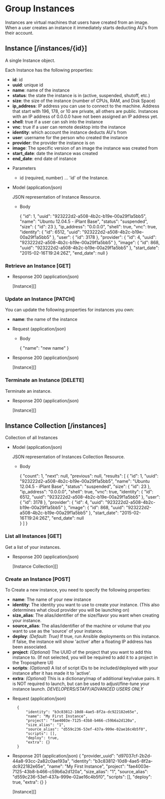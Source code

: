 # Group Instances
Instances are virtual machines that users have created from an image.  When a user creates an instance
 it immediately starts deducting AU's from their account.

## Instance [/instances/{id}]
A single Instance object.

Each Instance has the following properties:

- **id**: id
- **uuid**: unique id
- **name**: name of the instance
- **status**: the state the instance is in (active, suspended, shutoff, etc.)
- **size**: the size of the instance (number of CPUs, RAM, and Disk Space)
- **ip_address**: IP address you can use to connect to the machine.  Address that start with 196, 178, or 10 are private,
 all others are public.  Instances with an IP address of 0.0.0.0 have not been assigned an IP address yet.
- **shell**: true if a user can ssh into the instance
- **vnc**: true if a user can remote desktop into the instance
- **identity**: which account the instance deducts AU's from
- **user**: username for the person who created the instance
- **provider**: the provider the instance is on
- **image**: The specific version of an image the instance was created from
- **start_date**: date the instance was created
- **end_date**: end date of instance

+ Parameters
    + id (required, number) ... 'id' of the Instance.
    
+ Model (application/json)

    JSON representation of Instance Resource.

    + Body

        {
            "id": 1,
            "uuid": "923222d2-a508-4b2c-b19e-00a29f1a5bb5",
            "name": "Ubuntu 12.04.5 - iPlant Base",
            "status": "suspended",
            "size": {
                "id": 23
            },
            "ip_address": "0.0.0.0",
            "shell": true,
            "vnc": true,
            "identity": {
                "id": 6512,
                "uuid": "923222d2-a508-4b2c-b19e-00a29f1a5bb5"
            },
            "user": {
                "id": 3178
            },
            "provider": {
                "id": 4,
                "uuid": "923222d2-a508-4b2c-b19e-00a29f1a5bb5"
            },
            "image": {
                "id": 868,
                "uuid": "923222d2-a508-4b2c-b19e-00a29f1a5bb5"
            },
            "start_date": "2015-02-16T19:24:26Z",
            "end_date": null
        }

### Retrieve an Instance [GET]

+ Response 200 (application/json)

    [Instance][]

### Update an Instance [PATCH]
You can update the following properties for instances you own:
- **name**: the name of the instance

+ Request (application/json)

    + Body
    
        {
            "name": "new name"
        }

+ Response 200 (application/json)

    [Instance][]

### Terminate an Instance [DELETE]
Terminate an instance.

+ Response 200 (application/json)

    [Instance][]


## Instance Collection [/instances]
Collection of all Instances
    
+ Model (application/json)

    JSON representation of Instances Collection Resource.

    + Body
    
        {
            "count": 1,
            "next": null,
            "previous": null,
            "results": [
                {
                    "id": 1,
                    "uuid": "923222d2-a508-4b2c-b19e-00a29f1a5bb5",
                    "name": "Ubuntu 12.04.5 - iPlant Base",
                    "status": "suspended",
                    "size": {
                        "id": 23
                    },
                    "ip_address": "0.0.0.0",
                    "shell": true,
                    "vnc": true,
                    "identity": {
                        "id": 6512,
                        "uuid": "923222d2-a508-4b2c-b19e-00a29f1a5bb5"
                    },
                    "user": {
                        "id": 3178
                    },
                    "provider": {
                        "id": 4,
                        "uuid": "923222d2-a508-4b2c-b19e-00a29f1a5bb5"
                    },
                    "image": {
                        "id": 868,
                        "uuid": "923222d2-a508-4b2c-b19e-00a29f1a5bb5"
                    },
                    "start_date": "2015-02-16T19:24:26Z",
                    "end_date": null  
                }
            ]
        }
    
### List all Instances [GET]
Get a list of your instances.

+ Response 200 (application/json)

    [Instance Collection][]

### Create an Instance [POST]
To Create a new instance, you need to specify the following properties:
- **name**: The name of your new instance
- **identity**: The identity you want to use to create your instance. (This also determines what cloud provider you will be launching on)
- **size_alias**: The alias/identifier of the size/flavor you want when creating your instance.
- **source_alias**: The alias/identifier of the machine or volume that you want to use as the 'source' of your instance.
- **deploy**: _(Default: True)_ If true, run Ansible deployments on this instance. If false, the instance will show 'active' after a floating IP address has been associated.
- **project**: _(Optional)_ The UUID of the project that you want to add this instance to. (If not selected, you will be required to add it to a project in the Troposphere UI)
- **scripts**: _(Optional)_ A list of script IDs to be included/deployed with your instance after it has made it to 'active'.
- **extra**: _(Optional)_ This is a dictionary/map of additional key/value pairs. It is NOT required to launch, but can be used to adjust/fine-tune your instance launch. *DEVELOPERS/STAFF/ADVANCED USERS ONLY*

+ Request (application/json)

        {
            "identity": "b3c83812-10d8-4ae5-8f2a-dc922182e65e",
            "name": "My First Instance",
            "project": "fae4003e-7125-43b8-b466-c59b6a2d120a",
            "size_alias": "1",
            "source_alias": "d559c236-53ef-437a-999e-02ae16c4b5f0",
            "scripts": [],
            "deploy": true,
            "extra": {}
        }
+ Response 201 (application/json)
        {
            "provider_uuid": "d97037cf-2b2d-44a8-93cc-2a82c0ae193a",
            "identity": "b3c83812-10d8-4ae5-8f2a-dc922182e65e",
            "name": "My First Instance",
            "project": "fae4003e-7125-43b8-b466-c59b6a2d120a",
            "size_alias": "1",
            "source_alias": "d559c236-53ef-437a-999e-02ae16c4b5f0",
            "scripts": [],
            "deploy": true,
            "extra": {}
        }

    [Instance][]
